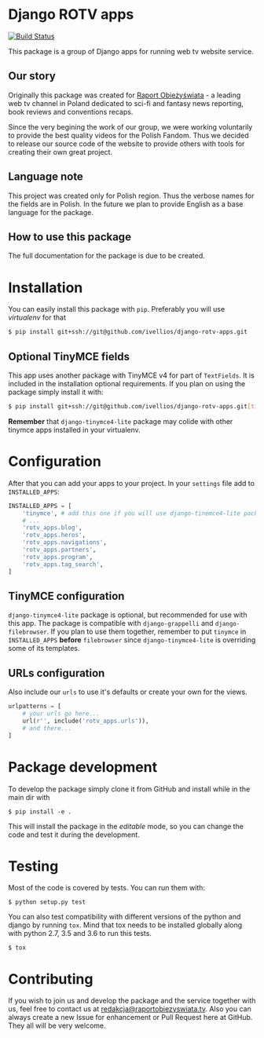 # Django ROTV apps

[![Build Status](https://travis-ci.org/ivellios/django-rotv-apps.svg?branch=master)](https://travis-ci.org/ivellios/django-rotv-apps)

This package is a group of Django apps for running web tv website service.

## Our story

Originally this package was created for [Raport Obieżyświata](http://raportobiezyswiata.tv>) - a leading web tv channel in Poland dedicated to sci-fi and fantasy news reporting, book reviews and conventions recaps.

Since the very begining the work of our group, we were working voluntarily to provide the best quality videos for the Polish Fandom. Thus we decided to release our source code of the website to provide others with tools for creating their own great project.

## Language note

This project was created only for Polish region. Thus the verbose names for the fields are in Polish. In the future we plan to provide English as a base language for the package.

## How to use this package

The full documentation for the package is due to be created.

# Installation

You can easily install this package with `pip`. Preferably you will use _virtualenv_ for that

```bash
$ pip install git+ssh://git@github.com/ivellios/django-rotv-apps.git
```

## Optional TinyMCE fields

This app uses another package with TinyMCE v4 for part of `TextFields`. It is included in the installation optional requirements. 
If you plan on using the package simply install it with:

```bash
$ pip install git+ssh://git@github.com/ivellios/django-rotv-apps.git[tinymce]
```

**Remember** that `django-tinymce4-lite` package may colide with other tinymce apps installed in your virtualenv.

# Configuration

After that you can add your apps to your project. In your `settings` file add to `INSTALLED_APPS`:

```python
INSTALLED_APPS = [
    'tinymce', # add this one if you will use django-tinemce4-lite package
    # ...
    'rotv_apps.blog',
    'rotv_apps.heros',
    'rotv_apps.navigations',
    'rotv_apps.partners',
    'rotv_apps.program',
    'rotv_apps.tag_search',
]
```

## TinyMCE configuration

`django-tinymce4-lite` package is optional, but recommended for use with this app. The package is compatible
with `django-grappelli` and `django-filebrowser`. If you plan to use them together, remember to put `tinymce` in 
`INSTALLED_APPS` **before** `filebrowser` since `django-tinymce4-lite` is overriding some of its templates.

## URLs configuration

Also include our `urls` to use it's defaults or create your own for the views.

```python
urlpatterns = [
    # your urls go here...
    url(r'', include('rotv_apps.urls')),
    # and there...
]
```

# Package development

To develop the package simply clone it from GitHub and install while in the main dir with

```
$ pip install -e .
```

This will install the package in the _editable_ mode, so you can change the code and test it during the development.

# Testing

Most of the code is covered by tests. You can run them with:

```
$ python setup.py test
```

You can also test compatibility with different versions of the python and django by running `tox`. Mind that tox needs to be installed globally along with python 2.7, 3.5 and 3.6 to run this tests.

```
$ tox
```

# Contributing

If you wish to join us and develop the package and the service together with us, feel free to contact us at [redakcja@raportobiezyswiata.tv](mailto:redakcja@raportobiezyswiata.tv). Also you can always create a new Issue for enhancement or Pull Request here at GitHub. They all will be very welcome.
